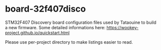 # board-32f407disco

STM32F407 Discovery board configuration files used by Tataouine to build a new firmware. 
Some detailed informations here: https://wookey-project.github.io/quickstart.html

Please use per-project directory to make listings easier to read.
